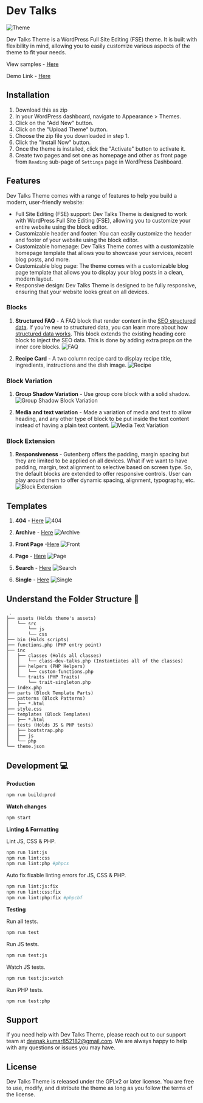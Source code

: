 # Dev Talks

![Theme](./screenshots/front-page.png)


Dev Talks Theme is a WordPress Full Site Editing (FSE) theme. It is built with flexibility in mind, allowing you to easily customize various aspects of the theme to fit your needs.

View samples - [Here](https://github.com/i-am-chitti/wp-fse-demo/tree/main/themes/dev-talks/screenshots)

Demo Link - [Here](https://deepak-dev.rt.gw)

## Installation
1. Download this as zip
2. In your WordPress dashboard, navigate to Appearance > Themes.
3. Click on the "Add New" button.
4. Click on the "Upload Theme" button.
5. Choose the zip file you downloaded in step 1.
6. Click the "Install Now" button.
7. Once the theme is installed, click the "Activate" button to activate it.
8. Create two pages and set one as homepage and other as front page from `Reading` sub-page of `Settings` page in WordPress Dashboard.

## Features

Dev Talks Theme comes with a range of features to help you build a modern, user-friendly website:

- Full Site Editing (FSE) support: Dev Talks Theme is designed to work with WordPress Full Site Editing (FSE), allowing you to customize your entire website using the block editor.
- Customizable header and footer: You can easily customize the header and footer of your website using the block editor.
- Customizable homepage: Dev Talks Theme comes with a customizable homepage template that allows you to showcase your services, recent blog posts, and more.
- Customizable blog page: The theme comes with a customizable blog page template that allows you to display your blog posts in a clean, modern layout.
- Responsive design: Dev Talks Theme is designed to be fully responsive, ensuring that your website looks great on all devices.

### Blocks

1. **Structured FAQ** - A FAQ block that render content in the [SEO structured data](https://developers.google.com/search/docs/appearance/structured-data/faqpage). If you're new to structured data, you can learn more about how [structured data works](https://developers.google.com/search/docs/appearance/structured-data/intro-structured-data). This block extends the existing heading core block to inject the SEO data. This is done by adding extra props on the inner core blocks.
  ![FAQ](./screenshots/structured-faq.png)

2. **Recipe Card** - A two column recipe card to display recipe title, ingredients, instructions and the dish image.
  ![Recipe](./screenshots/recipe-block.png)

### Block Variation

1. **Group Shadow Variation** - Use group core block with a solid shadow.
  ![Group Shadow Block Variation](./screenshots/group-shadow-variation.png)

2. **Media and text variation** - Made a variation of media and text to allow heading, and any other type of block to be put inside the text content instead of having a plain text content.
  ![Media Text Variation](./screenshots/media-text-variation.png)

### Block Extension

1. **Responsiveness** - Gutenberg offers the padding, margin spacing but they are limited to be applied on all devices. What if we want to have padding, margin, text alignment to selective based on screen type. So, the default blocks are extended to offer responsive controls. User can play around them to offer dynamic spacing, alignment, typography, etc. ![Block Extension](./screenshots/block-extension.png)

## Templates

1. **404** - [Here](https://deepak-dev.rt.gw/not-found)
  ![404](./screenshots/404.png)

2. **Archive** - [Here](https://deepak-dev.rt.gw/blog/)
  ![Archive](./screenshots/blog-page.png)

3. **Front Page** -[Here](https://deepak-dev.rt.gw/)
  ![Front](./screenshots/front-page.png)

4. **Page** - [Here](https://deepak-dev.rt.gw/about-me)
  ![Page](./screenshots/page.png)

5. **Search** - [Here](https://deepak-dev.rt.gw?s=he)
  ![Search](./screenshots/search.png)

6. **Single** - [Here](https://deepak-dev.rt.gw/blog/2023/04/12/javascript/)
  ![Single](./screenshots/single.png)
## Understand the Folder Structure :open_file_folder:
```
 .
├── assets (Holds theme's assets)
│   └── src
│       └── js
│       └── css
├── bin (Holds scripts)
├── functions.php (PHP entry point)
├── inc
│   ├── classes (Holds all classes)
│   │   └── class-dev-talks.php (Instantiates all of the classes)
│   ├── helpers (PHP Helpers)
│   │   └── custom-functions.php
│   └── traits (PHP Traits)
│       └── trait-singleton.php
├── index.php
├── parts (Block Template Parts)
├── patterns (Block Patterns)
│   ├── *.html
├── style.css
├── templates (Block Templates)
│   ├── *.html
├── tests (Holds JS & PHP tests)
│   ├── bootstrap.php
│   ├── js
│   └── php
└── theme.json

```

## Development :computer:


**Production**

```bash
npm run build:prod
```

**Watch changes**

```bash
npm start
```

**Linting & Formatting**

Lint JS, CSS & PHP.
```bash
npm run lint:js
npm run lint:css
npm run lint:php #phpcs
```

Auto fix fixable linting errors for JS, CSS & PHP.

```bash
npm run lint:js:fix
npm run lint:css:fix
npm run lint:php:fix #phpcbf
```

**Testing**

Run all tests.

```bash
npm run test
```

Run JS tests.

```bash
npm run test:js
```

Watch JS tests.

```bash
npm run test:js:watch
```

Run PHP tests.

```bash
npm run test:php
```

## Support
If you need help with Dev Talks Theme, please reach out to our support team at deepak.kumar852182@gmail.com. We are always happy to help with any questions or issues you may have.

## License
Dev Talks Theme is released under the GPLv2 or later license. You are free to use, modify, and distribute the theme as long as you follow the terms of the license.
